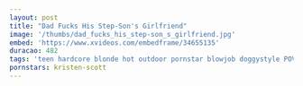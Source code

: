 ```yaml
---
layout: post
title: "Dad Fucks His Step-Son's Girlfriend"
image: '/thumbs/dad_fucks_his_step-son_s_girlfriend.jpg'
embed: 'https://www.xvideos.com/embedframe/34655135'
duracao: 482
tags: 'teen hardcore blonde hot outdoor pornstar blowjob doggystyle POV reality hd stepfather stepdad kristen-scott'
pornstars: kristen-scott
---
```

